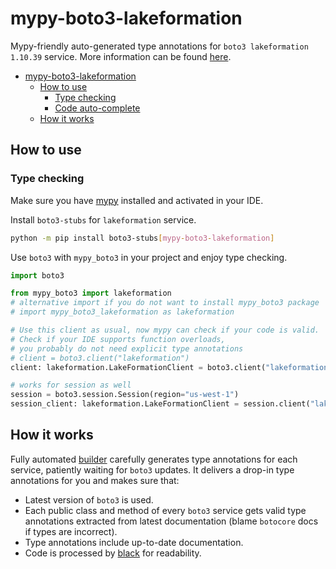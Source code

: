 # mypy-boto3-lakeformation

Mypy-friendly auto-generated type annotations for `boto3 lakeformation 1.10.39` service.
More information can be found [here](https://github.com/vemel/mypy_boto3).

- [mypy-boto3-lakeformation](#mypy-boto3-lakeformation)
  - [How to use](#how-to-use)
    - [Type checking](#type-checking)
    - [Code auto-complete](#code-auto-complete)
  - [How it works](#how-it-works)

## How to use

### Type checking

Make sure you have [mypy](https://github.com/python/mypy) installed and activated in your IDE.

Install `boto3-stubs` for `lakeformation` service.

```bash
python -m pip install boto3-stubs[mypy-boto3-lakeformation]
```

Use `boto3` with `mypy_boto3` in your project and enjoy type checking.

```python
import boto3

from mypy_boto3 import lakeformation
# alternative import if you do not want to install mypy_boto3 package
# import mypy_boto3_lakeformation as lakeformation

# Use this client as usual, now mypy can check if your code is valid.
# Check if your IDE supports function overloads,
# you probably do not need explicit type annotations
# client = boto3.client("lakeformation")
client: lakeformation.LakeFormationClient = boto3.client("lakeformation")

# works for session as well
session = boto3.session.Session(region="us-west-1")
session_client: lakeformation.LakeFormationClient = session.client("lakeformation")

```

## How it works

Fully automated [builder](https://github.com/vemel/mypy_boto3) carefully generates
type annotations for each service, patiently waiting for `boto3` updates. It delivers
a drop-in type annotations for you and makes sure that:

- Latest version of `boto3` is used.
- Each public class and method of every `boto3` service gets valid type annotations
  extracted from latest documentation (blame `botocore` docs if types are incorrect).
- Type annotations include up-to-date documentation.
- Code is processed by [black](https://github.com/psf/black) for readability.